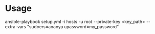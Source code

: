 # Usage

ansible-playbook setup.yml -i hosts -u root --private-key <key_path> --extra-vars "sudoers=ananya upassword=my_password"